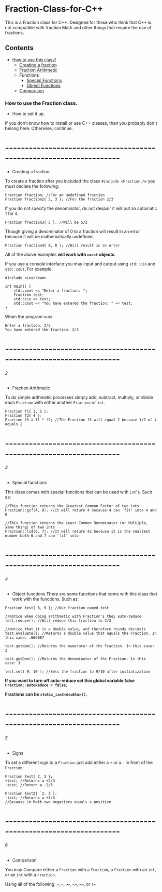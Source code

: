 # Fraction-Class-for-C++
This is a Fraction class for C++.
Designed for those who think that C++ is not compatible with fraction Math and
other things that require the use of fractions.

## Contents
- [How to use this class!](#how-to-use-the-fraction-class)
	- [Creating a fraction](#2)
	- [Fraction Arithmetic](#3)
	- Functions
		- [Special Functions](#4)
		- [Object Functions](#5)
	- [Comparison](#6)


### How to use the Fraction class.
- How to set it up.

If you don't know how to install or use C++ classes, than you probably don't belong here.
Otherwise, continue.
# -------------------------------------------------------------------
- Creating a fraction.

To create a fraction after you included the class `#include <Fraction.h>` you must declare the following:
```
Fraction fraction; //For an undefined fraction
Fraction fraction2{ 2, 3 }; //For the fraction 2/3
```
If you do not specify the denominator, do not despair it will put an automatic 1 for it.
```
Fraction fraction3{ 5 }; //Will be 5/1
```
Though giving a denominator of 0 to a fraction will result in an error because it will be mathematically undefined.
```
Fraction fraction4{ 8, 0 }; //Will result in an error
```
All of the above examples **will work with `const` objects.**

If you use a console interface you may input and output using `std::cin` and `std::cout`.
For example:
```
#include <iostream>

int main() {
	std::cout << "Enter a fraction: ";
	Fraction test;
	std::cin >> test;
	std::cout << "You have entered the fraction: " << test;
}
```
When the program runs:
```
Enter a fraction: 2/3
You have entered the fraction: 2/3
```
# -------------------------------------------------------------------
###### 2
- Fraction Arithmetic

To do simple arithmetic processes simply add, subtract, multiply, or divide each `Fraction` with either another `Fraction` or `int`.
```
Fraction f1{ 1, 2 };
Fraction f2{ 4 };
Fraction f3 = f1 * f2; //The Fraction f3 will equal 2 because 1/2 of 4 equals 2
```
# -------------------------------------------------------------------
###### 3
- Special functions

This class comes with special functions that can be used with `int`'s.
Such as:
```
//This function returns the Greatest Common Factor of two ints
Fraction::gcf(4, 8); //It will return 4 because 4 can 'fit' into 4 and 8

//This function returns the Least Common Denominator (or Multiple, same thing) of two ints
Fraction::lcd(6, 7); //It will return 42 because it is the smallest number both 6 and 7 can 'fit' into
```

# -------------------------------------------------------------------
###### 4
- Object functions
There are some functions that come with this class that work with the functions.
Such as:
```
Fraction test{ 6, 9 }; //Our fraction named test

//Notice when doing arithmetic with Fraction's they auto-reduce 
test.reduce(); //Will reduce this fraction to 2/3

//Notice that it is a double value, and therefore rounds decimals
test.evaluate(); //Returns a double value that equals the Fraction. In this case: .666667

test.getNum(); //Returns the numerator of the Fraction. In this case: 2

test.getDen(); //Returns the denominator of the Fraction. In this case: 3

test.set( 9, 10 ); //Sets the fraction to 9/10 after initialization
```
**If you want to turn off auto-reduce set this global variable false `Fraction::autoReduce = false;`**

**Fractions can be `static_cast<double>()`.**

# -------------------------------------------------------------------
###### 5
- Signs

To set a different sign to a `Fraction` just add either a `+` or a `-` in front of the `Fraction`;
```
Fraction test{ 2, 3 };
+test; //Returns a +2/3
-test; //Return a -2/3

Fraction test2{ `2, 3 };
-test; //Returns a +2/3
//Because in Math two negatives equals a positive
```

# -------------------------------------------------------------------
###### 6
- Comparison

You may Compare either a `Fraction` with a `Fraction`, a `Fraction` with an `int`, or an `int` with a `Fraction`.

Using all of the following: `>`, `<`, `>=`, `<=`, `==`, or `!=`

